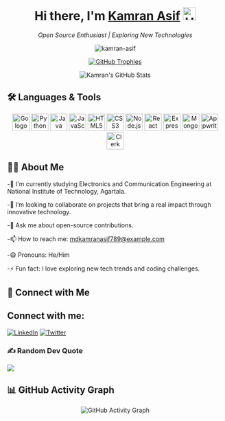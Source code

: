 <!--
  This is a complete GitHub profile README example.
  Save this as README.md in your profile repository (e.g. github.com/yourusername/yourusername)
-->

<!-- Centered Header and Greeting -->
<h1 align="center">
  Hi there, I'm <a href="https://github.com/kamran-asif">Kamran Asif</a> <img src="https://media.giphy.com/media/hvRJCLFzcasrR4ia7z/giphy.gif" width="30px" alt="Hello gif"/>
</h1>

<p align="center">
    <em>Open Source Enthusiast | Exploring New Technologies</em>
</p>

<!-- Profile Views Counter -->
<p align="center">
  <img src="https://komarev.com/ghpvc/?username=kamran-asif&label=Profile%20views&color=0e75b6&style=flat" alt="kamran-asif" />
</p>

<!-- GitHub Trophies (Dynamic Trophy Badges) -->
<p align="center">
  <a href="https://github.com/ryo-ma/github-profile-trophy">
    <img src="https://github-profile-trophy.vercel.app/?username=kamran-asif&theme=onedark&column=7" alt="GitHub Trophies"/>
  </a>
</p>

<!-- GitHub Stats Card -->
<p align="center">
  <img src="https://github-readme-stats.vercel.app/api?username=kamran-asif&show_icons=true&theme=radical" alt="Kamran's GitHub Stats" />
</p>

<!-- Badges/Technologies Section -->
## 🛠 Languages & Tools
<p align="center">
  <img src="https://cdn.jsdelivr.net/gh/devicons/devicon/icons/go/go-original.svg" height="40" alt="Go logo" />
  <img src="https://cdn.jsdelivr.net/gh/devicons/devicon/icons/python/python-original.svg" height="40" alt="Python logo" />
  <img src="https://cdn.jsdelivr.net/gh/devicons/devicon/icons/java/java-original.svg" height="40" alt="Java logo" />
  <img src="https://cdn.jsdelivr.net/gh/devicons/devicon/icons/javascript/javascript-original.svg" height="40" alt="JavaScript logo" />
  <img src="https://cdn.jsdelivr.net/gh/devicons/devicon/icons/html5/html5-original.svg" height="40" alt="HTML5 logo" />
  <img src="https://cdn.jsdelivr.net/gh/devicons/devicon/icons/css3/css3-original.svg" height="40" alt="CSS3 logo" />
  <img src="https://cdn.jsdelivr.net/gh/devicons/devicon/icons/nodejs/nodejs-original.svg" height="40" alt="Node.js logo" />
  <img src="https://cdn.jsdelivr.net/gh/devicons/devicon/icons/react/react-original.svg" height="40" alt="React logo" />
  <img src="https://cdn.jsdelivr.net/gh/devicons/devicon/icons/express/express-original.svg" height="40" alt="Express logo" />
  <img src="https://cdn.jsdelivr.net/gh/devicons/devicon/icons/mongodb/mongodb-original.svg" height="40" alt="MongoDB logo" />
  <img src="https://appwrite.io/images/appwrite.svg" height="40" alt="Appwrite logo" />
  <img src="https://clerk.dev/images/logo-white.svg" height="40" alt="Clerk logo" />
</p>


<!-- About Me Section -->
## 👨‍💻 About Me
-🔭  I'm currently studying Electronics and Communication Engineering at National Institute of Technology, Agartala.

-👯 I’m looking to collaborate on projects that bring a real impact through innovative technology.

-💬 Ask me about open-source contributions.

-📫 How to reach me: [mdkamranasif789@example.com](mailto:mdkamranasif789@example.com)

-😄 Pronouns: He/Him

-⚡ Fun fact: I love exploring new tech trends and coding challenges.

<!-- Social Media Links -->
## 🤝 Connect with Me
## Connect with me:
[![LinkedIn](https://img.shields.io/badge/LinkedIn-%230077B5.svg?style=for-the-badge&logo=LinkedIn&logoColor=white)](https://www.linkedin.com/in/kamran-asif05/)
[![Twitter](https://img.shields.io/badge/Twitter-%231DA1F2.svg?style=for-the-badge&logo=Twitter&logoColor=white)](https://x.com/MdKamran_456)



### ✍️ Random Dev Quote
![](https://quotes-github-readme.vercel.app/api?type=horizontal&theme=radical)

<!-- Additional Stats or Activity Section (Optional) -->
## 📊 GitHub Activity Graph
<p align="center">
  <img src="https://github-readme-activity-graph.vercel.app/graph?username=kamran-asif&theme=react" alt="GitHub Activity Graph" />
</p>
